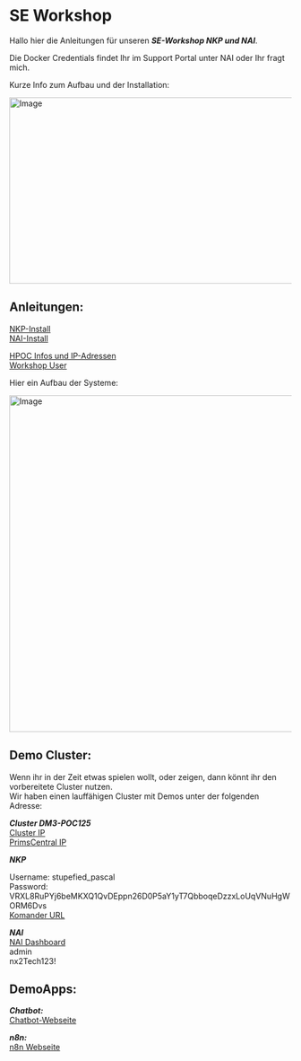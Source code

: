 # SE Workshop

Hallo hier die Anleitungen für unseren ***SE-Workshop NKP und NAI***.

Die Docker Credentials findet Ihr im Support Portal unter NAI oder Ihr fragt mich.

Kurze Info zum Aufbau und der Installation:  

<img width="767" height="332" alt="Image" src="https://github.com/user-attachments/assets/f8009760-8503-4892-bd9f-368134efdaa7" />

## Anleitungen:

[NKP-Install](NKP-install.md)  
[NAI-Install](NAI-install.md)

[HPOC Infos und IP-Adressen](HPOC.md)  
[Workshop User](POC-user.md)

Hier ein Aufbau der Systeme:

<img width="800" height="600" alt="Image" src="https://github.com/user-attachments/assets/e0a991cc-8715-4e5e-b4d8-10186d7892a8" />



## Demo Cluster:

Wenn ihr in der Zeit etwas spielen wollt, oder zeigen, dann könnt ihr den vorbereitete Cluster nutzen.   
Wir haben einen lauffähigen Cluster mit Demos unter der folgenden Adresse:  

***Cluster DM3-POC125***  
[Cluster IP](https://10.54.76.37:9440/console/#login)  
[PrimsCentral IP](https://10.54.76.7:9440/console/#login)  

***NKP***

Username: stupefied_pascal  
Password: VRXL8RuPYj6beMKXQ1QvDEppn26D0P5aY1yT7QbboqeDzzxLoUqVNuHgWORM6Dvs  
[Komander URL](https://10.54.76.61/dkp/kommander/dashboard)  

***NAI***  
[NAI Dashboard](https://nai.10.54.76.62.nip.io/)  
admin  
nx2Tech123!  

## DemoApps:

***Chatbot:***  
[Chatbot-Webseite](http://10.54.76.64:8502/)

***n8n:***  
[n8n Webseite](http://10.54.76.63/home/workflows)

